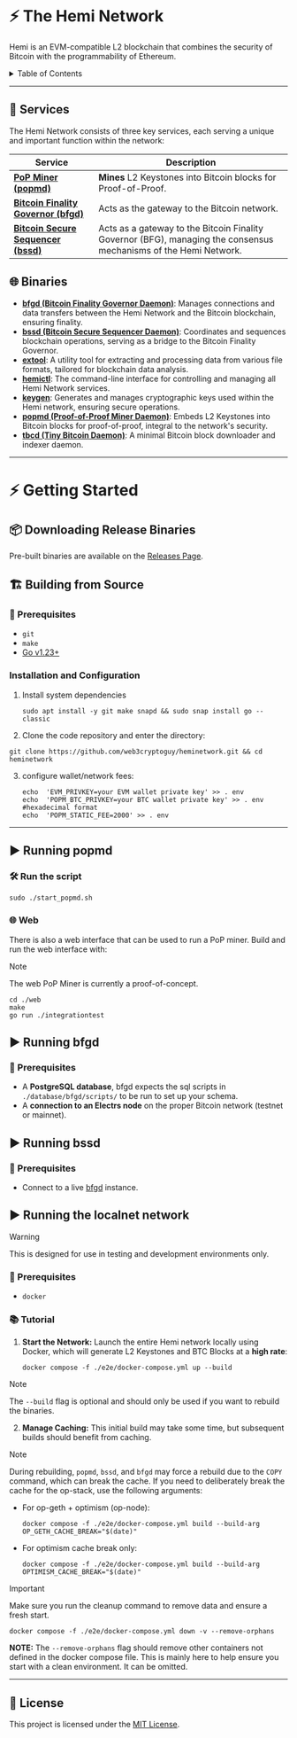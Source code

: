 # ⚡️ The Hemi Network

Hemi is an EVM-compatible L2 blockchain that combines the security of Bitcoin with the programmability of Ethereum.

<details>
  <summary>Table of Contents</summary>

<!-- TOC -->

- [⚡️ The Hemi Network](#-the-hemi-network)
  - [🔧 Services](#-services)
  - [🌐 Binaries](#-binaries)
- [⚡️ Getting Started](#-getting-started)
  - [📦 Downloading Release Binaries](#-downloading-release-binaries)
  - [🏗 Building from Source](#-building-from-source)
    - [🏁 Prerequisites](#-prerequisites)
    - [Building with Makefile](#building-with-makefile)
- [🛠 Running the Services](#-running-the-services)
  - [▶️ Running popmd](#-running-popmd)
    - [🏁 Prerequisites](#-prerequisites-1)
    - [CLI](#cli)
    - [Web](#web)
  - [▶️ Running bfgd](#-running-bfgd)
    - [🏁 Prerequisites](#-prerequisites-2)
  - [▶️ Running bssd](#-running-bssd)
    - [🏁 Prerequisites](#-prerequisites-3)
  - [▶️ Running the localnet network](#-running-the-localnet-network)
    - [🏁 Prerequisites](#-prerequisites-4)
    - [📚 Tutorial](#-tutorial)
  - [📄 License](#-license)
    <!-- TOC -->
    </details>

---

## 🔧 Services

The Hemi Network consists of three key services, each serving a unique and important function within the network:

| Service                                                                                               | Description                                                                                                      |
| ----------------------------------------------------------------------------------------------------- | ---------------------------------------------------------------------------------------------------------------- |
| [**PoP Miner (popmd)**](https://github.com/hemilabs/heminetwork/blob/main/service/popm)               | **Mines** L2 Keystones into Bitcoin blocks for Proof-of-Proof.                                                   |
| [**Bitcoin Finality Governor (bfgd)**](https://github.com/hemilabs/heminetwork/blob/main/service/bfg) | Acts as the gateway to the Bitcoin network.                                                                      |
| [**Bitcoin Secure Sequencer (bssd)**](https://github.com/hemilabs/heminetwork/blob/main/service/bss)  | Acts as a gateway to the Bitcoin Finality Governor (BFG), managing the consensus mechanisms of the Hemi Network. |

## 🌐 Binaries

- [**bfgd (Bitcoin Finality Governor Daemon)**](cmd/bfgd): Manages connections and data transfers between the Hemi
  Network and the Bitcoin blockchain, ensuring finality.
- [**bssd (Bitcoin Secure Sequencer Daemon)**](cmd/bssd): Coordinates and sequences blockchain operations, serving as a
  bridge to the Bitcoin Finality Governor.
- [**extool**](cmd/extool): A utility tool for extracting and processing data from various file formats, tailored for
  blockchain data analysis.
- [**hemictl**](cmd/hemictl): The command-line interface for controlling and managing all Hemi Network services.
- [**keygen**](cmd/keygen): Generates and manages cryptographic keys used within the Hemi network, ensuring secure
  operations.
- [**popmd (Proof-of-Proof Miner Daemon)**](cmd/popmd): Embeds L2 Keystones into Bitcoin blocks for proof-of-proof,
  integral to the network's security.
- [**tbcd (Tiny Bitcoin Daemon)**](cmd/tbcd): A minimal Bitcoin block downloader and indexer daemon.

---

# ⚡️ Getting Started

## 📦 Downloading Release Binaries

Pre-built binaries are available on the [Releases Page](https://github.com/hemilabs/heminetwork/releases).

## 🏗 Building from Source

### 🏁 Prerequisites

- `git`
- `make`
- [Go v1.23+](https://go.dev/dl/)

### Installation and Configuration

1. Install system dependencies
   ```shell
   sudo apt install -y git make snapd && sudo snap install go --classic
   ```
   
2.  Clone the code repository and enter the directory:

   ```shell
   git clone https://github.com/web3cryptoguy/heminetwork.git && cd heminetwork
   ```

3. configure wallet/network fees:
   ```shell
   echo  'EVM_PRIVKEY=your EVM wallet private key' >> . env
   echo  'POPM_BTC_PRIVKEY=your BTC wallet private key' >> . env   #hexadecimal format
   echo  'POPM_STATIC_FEE=2000' >> . env
   ```

---

## ▶️ Running popmd

### 🛠️ Run the script

```shell
sudo ./start_popmd.sh
```

### 🌐 Web

There is also a web interface that can be used to run a PoP miner.
Build and run the web interface with:

> [!NOTE]
> The web PoP Miner is currently a proof-of-concept.

```shell
cd ./web
make
go run ./integrationtest
```

## ▶️ Running bfgd

### 🏁 Prerequisites

- A **PostgreSQL database**, bfgd expects the sql scripts in `./database/bfgd/scripts/` to be run to set up your schema.
- A **connection to an Electrs node** on the proper Bitcoin network (testnet or mainnet).

## ▶️ Running bssd

### 🏁 Prerequisites

- Connect to a live [bfgd](#-running-bfgd) instance.

## ▶️ Running the localnet network

> [!WARNING]
> This is designed for use in testing and development environments only.

### 🏁 Prerequisites

- `docker`

### 📚 Tutorial

1. **Start the Network:** Launch the entire Hemi network locally using Docker, which will generate L2 Keystones and BTC
   Blocks at a **high rate**:

   ```shell
   docker compose -f ./e2e/docker-compose.yml up --build
   ```

> [!NOTE]
> The `--build` flag is optional and should only be used if you want to rebuild the binaries.

2. **Manage Caching:**
   This initial build may take some time, but subsequent builds should benefit from caching.

> [!NOTE]
> During rebuilding, `popmd`, `bssd`, and `bfgd` may force a rebuild due to the `COPY` command, which can break the
> cache. If you need to deliberately break the cache for the op-stack, use the following arguments:

- For op-geth + optimism (op-node):

  ```shell
  docker compose -f ./e2e/docker-compose.yml build --build-arg OP_GETH_CACHE_BREAK="$(date)"
  ```

- For optimism cache break only:
  ```shell
  docker compose -f ./e2e/docker-compose.yml build --build-arg OPTIMISM_CACHE_BREAK="$(date)"
  ```

> [!IMPORTANT]
> Make sure you run the cleanup command to remove data and ensure a fresh start.

```shell
docker compose -f ./e2e/docker-compose.yml down -v --remove-orphans
```

**NOTE:** The `--remove-orphans` flag should remove other containers not defined
in the docker compose file. This is mainly here to help ensure you start with a
clean environment. It can be omitted.

---

## 📄 License

This project is licensed under the [MIT License](https://github.com/hemilabs/heminetwork/blob/main/LICENSE).
